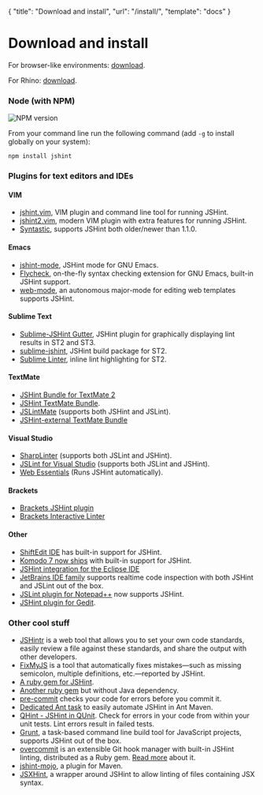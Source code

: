 { "title": "Download and install", "url": "/install/", "template": "docs" }

# Download and install

For browser-like environments: [download](https://github.com/jshint/jshint/raw/2.x/dist/jshint.js).

For Rhino: [download](https://github.com/jshint/jshint/raw/2.x/dist/jshint-rhino.js).

### Node (with NPM)

![NPM version](https://badge.fury.io/js/jshint.png)

From your command line run the following command (add `-g` to install globally on your system):

    npm install jshint

### Plugins for text editors and IDEs

#### VIM

* [jshint.vim](https://github.com/walm/jshint.vim), VIM plugin and command line
tool for running JSHint.
* [jshint2.vim](https://github.com/Shutnik/jshint2.vim), modern VIM plugin with
extra features for running JSHint.
* [Syntastic](https://github.com/scrooloose/syntastic),
supports JSHint both older/newer than 1.1.0.

#### Emacs

* [jshint-mode](https://github.com/daleharvey/jshint-mode), JSHint mode for GNU
Emacs.
* [Flycheck](https://github.com/lunaryorn/flycheck), on-the-fly syntax checking
extension for GNU Emacs, built-in JSHint support.
* [web-mode](http://web-mode.org/), an autonomous major-mode for editing web templates
supports JSHint.

#### Sublime Text

* [Sublime-JSHint Gutter](https://github.com/victorporof/Sublime-JSHint), JSHint
plugin for graphically displaying lint results in ST2 and ST3.
* [sublime-jshint](https://github.com/uipoet/sublime-jshint), JSHint build package
for ST2.
* [Sublime Linter](https://github.com/Kronuz/SublimeLinter), inline lint
highlighting for ST2.

#### TextMate

* [JSHint Bundle for TextMate 2](https://github.com/bodnaristvan/JSHint.tmbundle)
* [JSHint TextMate Bundle](https://github.com/fgnass/jshint.tmbundle).
* [JSLintMate](http://rondevera.github.com/jslintmate/) (supports both JSHint and
JSLint).
* [JSHint-external TextMate Bundle](https://github.com/natesilva/jshint-external.tmbundle)

#### Visual Studio

* [SharpLinter](https://github.com/jamietre/SharpLinter) (supports both JSLint and
JSHint).
* [JSLint for Visual Studio](http://jslint4vs2010.codeplex.com/) (supports both
JSLint and JSHint).
* [Web Essentials](http://vswebessentials.com) (Runs JSHint automatically).

#### Brackets

* [Brackets JSHint plugin](https://github.com/cfjedimaster/brackets-jshint/)
* [Brackets Interactive Linter](https://github.com/MiguelCastillo/Brackets-InteractiveLinter)

#### Other

* [ShiftEdit IDE](http://shiftedit.net/) has built-in support for JSHint.
* [Komodo 7 now ships](http://www.activestate.com/blog/2011/05/komodo-7-alpha-2-improved-syntax-checking)
with built-in support for JSHint.
* [JSHint integration for the Eclipse IDE](http://github.eclipsesource.com/jshint-eclipse/)
* [JetBrains IDE family](http://www.jetbrains.com/products.html) supports realtime
code inspection with both JSHint and JSLint out of the box.
* [JSLint plugin for Notepad++](http://sourceforge.net/projects/jslintnpp/) now
supports JSHint.
* [JSHint plugin for Gedit](https://github.com/Kilian/gedit-jshint).

### Other cool stuff

* [JSHintr](http://rixth.github.com/jshintr/) is a web tool that allows you to
set your own code standards, easily review a file against these standards, and
share the output with other developers.
* [FixMyJS](https://github.com/jshint/fixmyjs) is a tool that automatically fixes
mistakes—such as missing semicolon, multiple definitions, etc.—reported by
JSHint.
* [A ruby gem for JSHint](https://github.com/rquinlivan/jshint-gem).
* [Another ruby gem](https://github.com/stereobooster/jshintrb) but without Java
dependency.
* [pre-commit](http://jish.github.com/pre-commit/) checks your code for errors
before you commit it.
* [Dedicated Ant task](https://github.com/philmander/ant-jshint) to easily
automate JSHint in Ant Maven.
* [QHint - JSHint in QUnit](https://github.com/gyoshev/qhint). Check for errors in
your code from within your unit tests. Lint errors result in failed tests.
* [Grunt](http://gruntjs.com), a task-based command line build tool for JavaScript
projects, supports JSHint out of the box.
* [overcommit](https://github.com/causes/overcommit) is an extensible Git hook
manager with built-in JSHint linting, distributed as a Ruby gem. [Read
more](http://causes.github.io/blog/2013/05/30/overcommit-the-opinionated-git-hook-manager/)
about it.
* [jshint-mojo](https://github.com/cjdev/jshint-mojo), a plugin for Maven.
* [JSXHint](https://github.com/CondeNast/JSXHint), a wrapper around JSHint to allow
linting of files containing JSX syntax.
